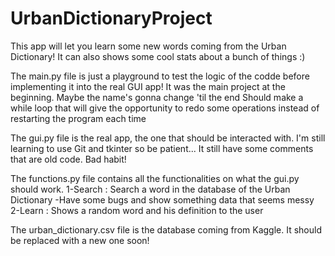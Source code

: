 # UrbanDictionaryProject

This app will let you learn some new words coming from the Urban Dictionary! It can also shows some cool stats about a bunch of things :)

The main.py file is just a playground to test the logic of the codde before implementing it into the real GUI app!
  It was the main project at the beginning. Maybe the name's gonna change 'til the end
  Should make a while loop that will give the opportunity to redo some operations instead of restarting the program each time

The gui.py file is the real app, the one that should be interacted with. I'm still learning to use Git and tkinter so be patient...
  It still have some comments that are old code. Bad habit!
  
The functions.py file contains all the functionalities on what the gui.py should work.
  1-Search : Search a word in the database of the Urban Dictionary
    -Have some bugs and show something data that seems messy
  2-Learn : Shows a random word and his definition to the user
  
The urban_dictionary.csv file is the database coming from Kaggle. It should be replaced with a new one soon!
